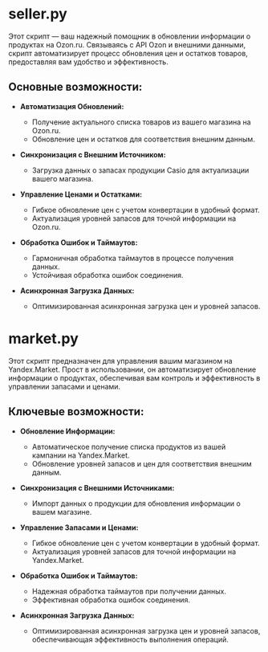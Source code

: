 # seller.py

Этот скрипт — ваш надежный помощник в обновлении информации о продуктах на Ozon.ru. Связываясь с API Ozon и внешними данными, скрипт автоматизирует процесс обновления цен и остатков товаров, предоставляя вам удобство и эффективность.

## Основные возможности:

- **Автоматизация Обновлений:**
  - Получение актуального списка товаров из вашего магазина на Ozon.ru.
  - Обновление цен и остатков для соответствия внешним данным.

- **Синхронизация с Внешним Источником:**
  - Загрузка данных о запасах продукции Casio для актуализации вашего магазина.

- **Управление Ценами и Остатками:**
  - Гибкое обновление цен с учетом конвертации в удобный формат.
  - Актуализация уровней запасов для точной информации на Ozon.ru.

- **Обработка Ошибок и Таймаутов:**
  - Гармоничная обработка таймаутов в процессе получения данных.
  - Устойчивая обработка ошибок соединения.

- **Асинхронная Загрузка Данных:**
  - Оптимизированная асинхронная загрузка цен и уровней запасов.


# market.py

Этот скрипт предназначен для управления вашим магазином на Yandex.Market. Прост в использовании, он автоматизирует обновление информации о продуктах, обеспечивая вам контроль и эффективность в управлении запасами и ценами.

## Ключевые возможности:

- **Обновление Информации:**
  - Автоматическое получение списка продуктов из вашей кампании на Yandex.Market.
  - Обновление уровней запасов и цен для соответствия внешним данным.

- **Синхронизация с Внешними Источниками:**
  - Импорт данных о продукции для обновления информации о вашем магазине.

- **Управление Запасами и Ценами:**
  - Гибкое обновление цен с учетом конвертации в удобный формат.
  - Актуализация уровней запасов для точной информации на Yandex.Market.

- **Обработка Ошибок и Таймаутов:**
  - Надежная обработка таймаутов при получении данных.
  - Эффективная обработка ошибок соединения.

- **Асинхронная Загрузка Данных:**
  - Оптимизированная асинхронная загрузка цен и уровней запасов, обеспечивающая эффективность выполнения операций.  
